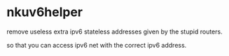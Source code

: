 # nkuv6helper
remove useless extra ipv6 stateless addresses given by the stupid routers.

so that you can access ipv6 net with the correct ipv6 address.

